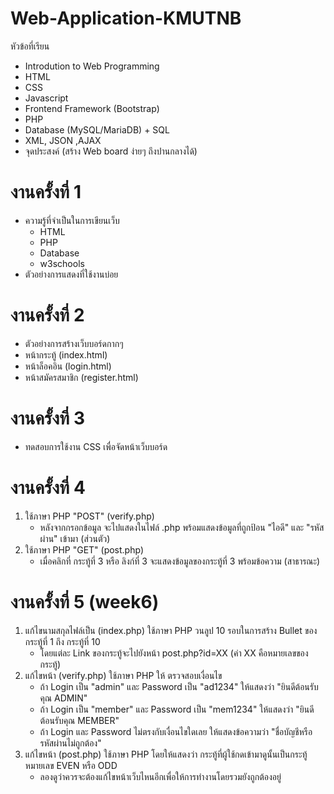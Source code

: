 # Web-Application-KMUTNB
หัวข้อที่เรียน
 - Introdution to Web Programming
 - HTML
 - CSS
 - Javascript
 - Frontend Framework (Bootstrap)
 - PHP
 - Database (MySQL/MariaDB) + SQL
 - XML, JSON ,AJAX
 - จุดประสงค์ (สร้าง Web board ง่ายๆ ถึงปานกลางได้)

# งานครั้งที่ 1
 - ความรู้ที่จำเป็นในการเขียนเว็บ
   - HTML
   - PHP
   - Database
   - w3schools
 - ตัวอย่างการแสดงที่ใช้งานบ่อย

# งานครั้งที่ 2
 - ตัวอย่างการสร้างเว็บบอร์ดกากๆ
  - หน้ากระทู้ (index.html)
  - หน้าล็อคอิน (login.html)
  - หน้าสมัครสมาชิก (register.html)

# งานครั้งที่ 3
 - ทดสอบการใช้งาน CSS เพื่อจัดหน้าเว็บบอร์ด

# งานครั้งที่ 4
1. ใช้ภาษา PHP "POST" (verify.php)
   - หลังจากกรอกข้อมูล จะไปแสดงในไฟล์ .php พร้อมแสดงข้อมูลที่ถูกป้อน "ไอดี" และ "รหัสผ่าน" เข้ามา (ส่วนตัว)
2. ใช้ภาษา PHP "GET" (post.php)
   - เมื่อคลิกที่ กระทู้ที่ 3 หรือ ลิงก์ที่ 3 จะแสดงข้อมูลของกระทู้ที่ 3 พร้อมข้อความ (สาธารณะ)

# งานครั้งที่ 5 (week6)
1. แก้ไขนามสกุลไฟล์เป็น (index.php) ใช้ภาษา PHP วนลูป 10 รอบในการสร้าง Bullet ของกระทู้ที่ 1 ถึง กระทู้ที่ 10
   - โดยแต่ละ Link ของกระทู้จะไปยังหน้า post.php?id=XX (ค่า XX คือหมายเลขของกระทู้)
2. แก้ไขหน้า (verify.php) ใช้ภาษา PHP ให้ ตรวจสอบเงื่อนไข
   - ถ้า Login เป็น "admin" และ Password เป็น "ad1234" ให้แสดงว่า "ยินดีต้อนรับคุณ ADMIN"
   - ถ้า Login เป็น "member" และ Password เป็น "mem1234" ให้แสดงว่า "ยินดีต้อนรับคุณ MEMBER"
   - ถ้า Login และ Password ไม่ตรงกับเงื่อนไขใดเลย ให้แสดงข้อความว่า "ชื่อบัญชีหรือรหัสผ่านไม่ถูกต้อง"
3. แก้ไขหน้า (post.php) ใช้ภาษา PHP โดยให้แสดงว่า กระทู้ที่ผู้ใช้กดเข้ามาดูนั้นเป็นกระทู้หมายเลข EVEN หรือ ODD
   - ลองดูว่าควรจะต้องแก้ไขหน้าเว็บไหนอีกเพื่อให้การทำงานโดยรวมยังถูกต้องอยู่
